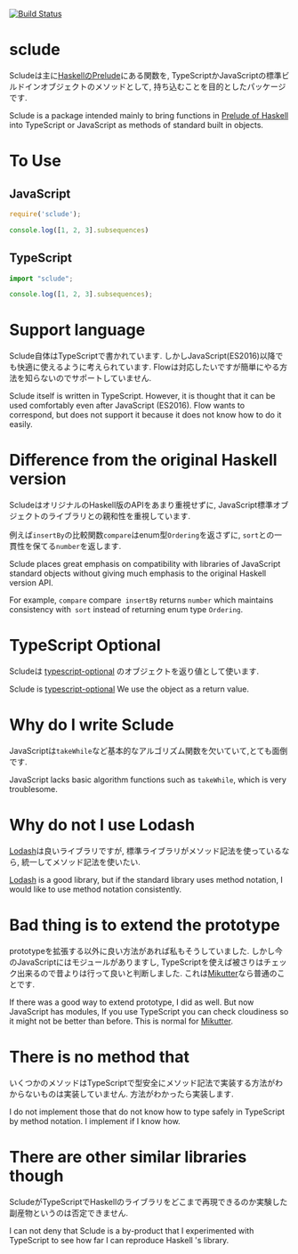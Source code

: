 [![Build Status](https://travis-ci.org/ncaq/sclude.svg?branch=master)](https://travis-ci.org/ncaq/sclude)

# sclude

Scludeは主に[HaskellのPrelude](https://www.stackage.org/package/base)にある関数を,
TypeScriptかJavaScriptの標準ビルドインオブジェクトのメソッドとして,
持ち込むことを目的としたパッケージです.

Sclude is a package intended mainly to bring functions in
[Prelude of Haskell](https://www.stackage.org/package/base)
into TypeScript or JavaScript as methods of standard built in objects.

# To Use

## JavaScript

~~~js
require('sclude');

console.log([1, 2, 3].subsequences)
~~~

## TypeScript

~~~ts
import "sclude";

console.log([1, 2, 3].subsequences);
~~~

# Support language

Sclude自体はTypeScriptで書かれています.
しかしJavaScript(ES2016)以降でも快適に使えるように考えられています.
Flowは対応したいですが簡単にやる方法を知らないのでサポートしていません.

Sclude itself is written in TypeScript.
However, it is thought that it can be used comfortably even after JavaScript (ES2016).
Flow wants to correspond, but does not support it because it does not know how to do it easily.

# Difference from the original Haskell version

ScludeはオリジナルのHaskell版のAPIをあまり重視せずに,
JavaScript標準オブジェクトのライブラリとの親和性を重視しています.

例えば`insertBy`の比較関数`compare`はenum型`Ordering`を返さずに,
`sort`との一貫性を保てる`number`を返します.

Sclude places great emphasis on compatibility with libraries of JavaScript standard objects
without giving much emphasis to the original Haskell version API.

For example, `compare` compare` insertBy` returns `number` which maintains consistency
with` sort` instead of returning enum type `Ordering`.

# TypeScript Optional

Scludeは
[typescript-optional](https://www.npmjs.com/package/typescript-optional)
のオブジェクトを返り値として使います.

Sclude is [typescript-optional](https://www.npmjs.com/package/typescript-optional) We use the
object as a return value.

# Why do I write Sclude

JavaScriptは`takeWhile`など基本的なアルゴリズム関数を欠いていて,とても面倒です.

JavaScript lacks basic algorithm functions such as `takeWhile`, which is very troublesome.

# Why do not I use Lodash

[Lodash](https://lodash.com/)は良いライブラリですが,
標準ライブラリがメソッド記法を使っているなら,
統一してメソッド記法を使いたい.

[Lodash](https://lodash.com/) is a good library,
but if the standard library uses method notation,
I would like to use method notation consistently.

# Bad thing is to extend the prototype

prototypeを拡張する以外に良い方法があれば私もそうしていました.
しかし今のJavaScriptにはモジュールがありますし,
TypeScriptを使えば被さりはチェック出来るので昔よりは行って良いと判断しました.
これは[Mikutter](https://mikutter.hachune.net/)なら普通のことです.

If there was a good way to extend prototype, I did as well.
But now JavaScript has modules,
If you use TypeScript you can check cloudiness so it might not be better than before.
This is normal for [Mikutter](https://mikutter.hachune.net/).

# There is no method that

いくつかのメソッドはTypeScriptで型安全にメソッド記法で実装する方法がわからないものは実装していません.
方法がわかったら実装します.

I do not implement those that do not know how to type safely in TypeScript by method notation.
I implement if I know how.

# There are other similar libraries though

ScludeがTypeScriptでHaskellのライブラリをどこまで再現できるのか実験した副産物というのは否定できません.

I can not deny that Sclude is a by-product that I experimented with TypeScript to see how far I can reproduce Haskell 's library.

